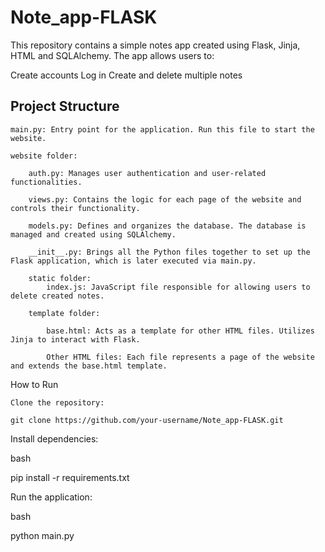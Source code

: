 # Note_app-FLASK

This repository contains a simple notes app created using Flask, Jinja, HTML and SQLAlchemy. The app allows users to:

   Create accounts
   Log in
   Create and delete multiple notes

## Project Structure

    main.py: Entry point for the application. Run this file to start the website.

    website folder:

        auth.py: Manages user authentication and user-related functionalities.

        views.py: Contains the logic for each page of the website and controls their functionality.

        models.py: Defines and organizes the database. The database is managed and created using SQLAlchemy.

        __init__.py: Brings all the Python files together to set up the Flask application, which is later executed via main.py.

        static folder:
            index.js: JavaScript file responsible for allowing users to delete created notes.

        template folder:

            base.html: Acts as a template for other HTML files. Utilizes Jinja to interact with Flask.

            Other HTML files: Each file represents a page of the website and extends the base.html template.

How to Run

    Clone the repository:


`git clone https://github.com/your-username/Note_app-FLASK.git`

Install dependencies:

bash

pip install -r requirements.txt

Run the application:

bash

python main.py
